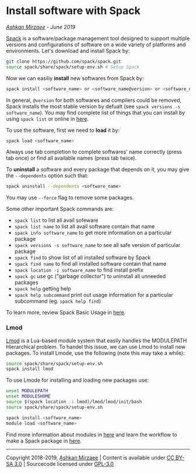 # Install software with Spack
*[Ashkan Mirzaee](https://ashki23.github.io/index.html) - June 2019*

[Spack](https://spack.readthedocs.io/en/latest/) is a software/package management tool designed to support multiple versions and configurations of software on a wide variety of platforms and environments. Let's download and install Spack by:

```bash
git clone https://github.com/spack/spack.git
source spack/share/spack/setup-env.sh # Setup Spack
```

Now we can easiliy **install** new softwares from Spack by:

```bash
spack install <software_name> or <software_name@version> or <software_name@version %compiler@version> 
```

In general, `@version` for both softwares and compilers could be removed, Spack installs the most stable version by defualt (see `spack versions -s software_name`). You may find complete list of things that you can install by using `spack list` or online in [here](https://spack.readthedocs.io/en/latest/package_list.html). 

To use the software, first we need to **load** it by:

```bash
spack load <software_name>
```

Always use tab completion to complete softwares' name correctly (press tab once) or find all available names (press tab twice). 

To **uninstall** a software and every package that depends on it, you may give the `--dependents` option such that:

```bash
spack uninstall --dependents <software_name> 
```

You may use `--force` flag to remove some packages.

Some other important Spack commands are:

- `spack list` to list all avail sofeware
- `spack list name` to list all avail software contain that name
- `spack info software_name` to get more information on a particular package
- `spack versions -s software_name` to see all safe version of particular package
- `spack find` to show list of all installed software by Spack
- `spack find name` to find all installed software contain that name
- `spack location -i software_name` to find install prefix
- `spack gc` use gc ("garbage collector") to uninstall all unneeded packages
- `spack help` getting help
- `spack help subcommand` print out usage information for a particular subcommand (eg. `spack help find`)

To learn more, review Spack Basic Usage in [here](https://spack.readthedocs.io/en/latest/basic_usage.html).

### Lmod
[Lmod](https://www.tacc.utexas.edu/research-development/tacc-projects/lmod) is a Lua-based 
module system that easily handles the MODULEPATH Hierarchical problem. To handel this issue, we can use Lmod to install new packages. To install Lmode, use the following (note this may take a while):

```bash
source spack/share/spack/setup-env.sh
spack install lmod
```

To use Lmode for installing and loading new packages use:
```bash
unset MODULEPATH
unset MODULESHOME
source $(spack location -i lmod)/lmod/lmod/init/bash
source spack/share/spack/setup-env.sh

spack install <software_name>
module load <software_name>
```

Find more information about modules in [here](https://spack-tutorial.readthedocs.io/en/latest/tutorial_modules.html) and learn the workflow to make a Spack package in [here](https://spack.readthedocs.io/en/latest/workflows.html).  

---
Copyright 2018-2019, [Ashkan Mirzaee](https://ashki23.github.io/index.html) | Content is available under [CC BY-SA 3.0](https://creativecommons.org/licenses/by-sa/3.0/) | Sourcecode licensed under [GPL-3.0](https://www.gnu.org/licenses/gpl-3.0.en.html)
